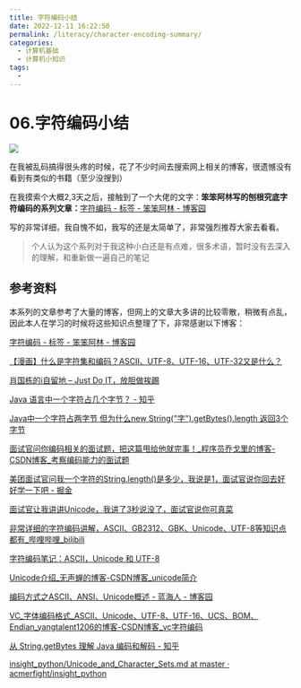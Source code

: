 ```yaml
---
title: 字符编码小结
date: 2022-12-11 16:22:50
permalink: /literacy/character-encoding-summary/
categories:
  - 计算机基础
  - 计算机小知识
tags:
  - 
---
```

# 06.字符编码小结

![](https://image.peterjxl.com//blog/05.beifang.jpg)

在我被乱码搞得很头疼的时候，花了不少时间去搜索网上相关的博客，很遗憾没有看到有类似的书籍（至少没搜到）


<!-- more -->

在我摸索个大概2,3天之后，接触到了一个大佬的文字：**笨笨阿林写的刨根究底字符编码的系列文章：**​[字符编码 - 标签 - 笨笨阿林 - 博客园](https://www.cnblogs.com/benbenalin/tag/%E5%AD%97%E7%AC%A6%E7%BC%96%E7%A0%81/)

写的非常详细，我自愧不如，我写的还是太简单了，非常强烈推荐大家去看看。

> 个人认为这个系列对于我这种小白还是有点难，很多术语，暂时没有去深入的理解，和重新做一遍自己的笔记




## 参考资料

本系列的文章参考了大量的博客，但网上的文章大多讲的比较零散，稍微有点乱，因此本人在学习的时候将这些知识点整理了下，非常感谢以下博客：

[字符编码 - 标签 - 笨笨阿林 - 博客园](https://www.cnblogs.com/benbenalin/tag/%E5%AD%97%E7%AC%A6%E7%BC%96%E7%A0%81/)

[【漫画】什么是字符集和编码？ASCII、UTF-8、UTF-16、UTF-32又是什么？](https://mp.weixin.qq.com/s/FZVaMuvikFWlzhs29EWD1g)

[肖国栋的i自留地 – Just Do IT，放胆做挨踢](https://xiaogd.net/category/%E5%AD%97%E7%AC%A6%E9%9B%86%E7%BC%96%E7%A0%81%E4%B8%8E%E4%B9%B1%E7%A0%81)

[Java 语言中一个字符占几个字节？ - 知乎](https://www.zhihu.com/question/27562173/answer/76208352)

[Java中一个字符占两字节 但为什么new String(&quot;字&quot;).getBytes().length 返回3个字节](https://mp.weixin.qq.com/s/IWSFXURQQfo8zQaz4U9WnQ)

[面试官问你编码相关的面试题，把这篇甩给他就完事！_程序员乔戈里的博客-CSDN博客_考察编码能力的面试题](https://blog.csdn.net/WantFlyDaCheng/article/details/103555625)

[美团面试官问我一个字符的String.length()是多少，我说是1，面试官说你回去好好学一下吧 - 掘金](https://juejin.cn/post/6844904036873814023)

[面试官让我讲讲Unicode，我讲了3秒说没了，面试官说你可真菜](https://mp.weixin.qq.com/s/QjU9lSekpbaF7fugZbyzkg)

[非常详细的字符编码讲解，ASCII、GB2312、GBK、Unicode、UTF-8等知识点都有_哔哩哔哩_bilibili](https://www.bilibili.com/video/BV1gZ4y1x7p7/)

[字符编码笔记：ASCII，Unicode 和 UTF-8](https://www.ruanyifeng.com/blog/2007/10/ascii_unicode_and_utf-8.html)

[Unicode介绍_无声蝉的博客-CSDN博客_unicode简介](https://blog.csdn.net/zhuxipan1990/article/details/51602299)

[编码方式之ASCII、ANSI、Unicode概述 - 蓝海人 - 博客园](https://www.cnblogs.com/lanhaicode/p/11214827.html)

[VC_字体编码格式_ASCII、Unicode、UTF-8、UTF-16、UCS、BOM、Endian_yangtalent1206的博客-CSDN博客_vc字符编码](https://blog.csdn.net/yangtalent1206/article/details/7588672)

[从 String.getBytes 理解 Java 编码和解码 - 知乎](https://zhuanlan.zhihu.com/p/88031275)

[insight_python/Unicode_and_Character_Sets.md at master · acmerfight/insight_python](https://github.com/acmerfight/insight_python/blob/master/Unicode_and_Character_Sets.md)
